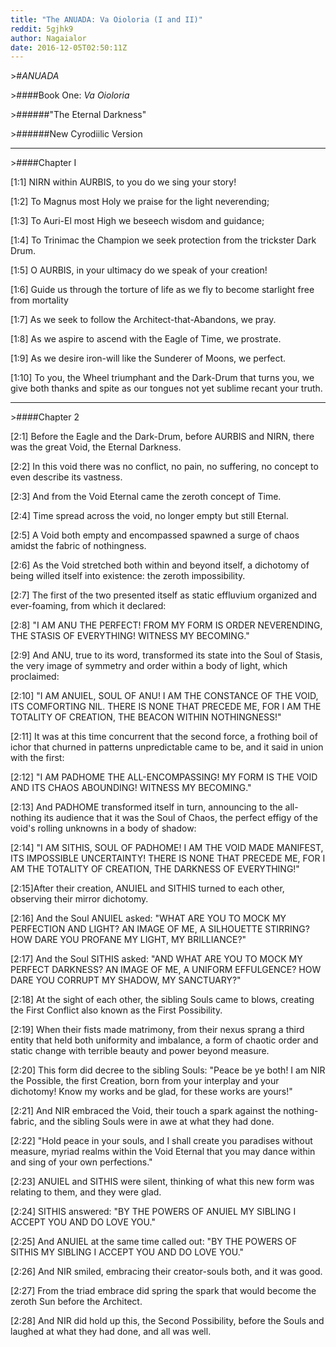 ```yaml
---
title: "The ANUADA: Va Oioloria (I and II)"
reddit: 5gjhk9
author: Nagaialor
date: 2016-12-05T02:50:11Z
---
```


&gt;#*ANUADA*


&gt;####Book One: *Va Oioloria*


&gt;######"The Eternal Darkness"


&gt;######New Cyrodiilic Version


-------------------------------


&gt;####Chapter I


[1:1] NIRN within AURBIS, to you do we sing your story!


[1:2] To Magnus most Holy we praise for the light neverending;


[1:3] To Auri-El most High we beseech wisdom and guidance;


[1:4] To Trinimac the Champion we seek protection from the trickster Dark Drum.


[1:5] O AURBIS, in your ultimacy do we speak of your creation!


[1:6] Guide us through the torture of life as we fly to become starlight free from mortality


[1:7] As we seek to follow the Architect-that-Abandons, we pray.


[1:8] As we aspire to ascend with the Eagle of Time, we prostrate.


[1:9] As we desire iron-will like the Sunderer of Moons, we perfect.


[1:10] To you, the Wheel triumphant and the Dark-Drum that turns you, we give both thanks and spite as our tongues not yet sublime recant your truth.




---------------------------------


&gt;####Chapter 2


[2:1] Before the Eagle and the Dark-Drum, before AURBIS and NIRN, there was the great Void, the Eternal Darkness.


[2:2] In this void there was no conflict, no pain, no suffering, no concept to even describe its vastness.


[2:3] And from the Void Eternal came the zeroth concept of Time. 


[2:4] Time spread across the void, no longer empty but still Eternal.


[2:5] A Void both empty and encompassed spawned a surge of chaos amidst the fabric of nothingness.


[2:6] As the Void stretched both within and beyond itself, a dichotomy of being willed itself into existence: the zeroth impossibility.


[2:7] The first of the two presented itself as static effluvium organized and ever-foaming, from which it declared:


[2:8] "I AM ANU THE PERFECT!  FROM MY FORM IS ORDER NEVERENDING, THE STASIS OF EVERYTHING!  WITNESS MY BECOMING."


[2:9] And ANU, true to its word, transformed its state into the Soul of Stasis, the very image of symmetry and order within a body of light, which proclaimed:


[2:10] "I AM ANUIEL, SOUL OF ANU!  I AM THE CONSTANCE OF THE VOID, ITS COMFORTING NIL.  THERE IS NONE THAT PRECEDE ME, FOR I AM THE TOTALITY OF CREATION, THE BEACON WITHIN NOTHINGNESS!"


[2:11] It was at this time concurrent that the second force, a frothing boil of ichor that churned in patterns unpredictable came to be, and it said in union with the first:


[2:12] "I AM PADHOME THE ALL-ENCOMPASSING!  MY FORM IS THE VOID AND ITS CHAOS ABOUNDING!  WITNESS MY BECOMING."


[2:13] And PADHOME transformed itself in turn, announcing to the all-nothing its audience that it was the Soul of Chaos, the perfect effigy of the void's rolling unknowns in a body of shadow:


[2:14] "I AM SITHIS, SOUL OF PADHOME!  I AM THE VOID MADE MANIFEST, ITS IMPOSSIBLE UNCERTAINTY!  THERE IS NONE THAT PRECEDE ME, FOR I AM THE TOTALITY OF CREATION, THE DARKNESS OF EVERYTHING!"


[2:15]After their creation, ANUIEL and SITHIS turned to each other, observing their mirror dichotomy.


[2:16] And the Soul ANUIEL asked: "WHAT ARE YOU TO MOCK MY PERFECTION AND LIGHT?  AN IMAGE OF ME, A SILHOUETTE STIRRING?  HOW DARE YOU PROFANE MY LIGHT, MY BRILLIANCE?"


[2:17] And the Soul SITHIS asked: "AND WHAT ARE YOU TO MOCK MY PERFECT DARKNESS?  AN IMAGE OF ME, A UNIFORM EFFULGENCE?  HOW DARE YOU CORRUPT MY SHADOW, MY SANCTUARY?"


[2:18] At the sight of each other, the sibling Souls came to blows, creating the First Conflict also known as the First Possibility.


[2:19] When their fists made matrimony, from their nexus sprang a third entity that held both uniformity and imbalance, a form of chaotic order and static change with terrible beauty and power beyond measure.


[2:20] This form did decree to the sibling Souls: "Peace be ye both!  I am NIR the Possible, the first Creation, born from your interplay and your dichotomy!  Know my works and be glad, for these works are yours!"


[2:21] And NIR embraced the Void, their touch a spark against the nothing-fabric, and the sibling Souls were in awe at what they had done.


[2:22] "Hold peace in your souls, and I shall create you paradises without measure, myriad realms within the Void Eternal that you may dance within and sing of your own perfections."


[2:23] ANUIEL and SITHIS were silent, thinking of what this new form was relating to them, and they were glad.


[2:24] SITHIS answered: "BY THE POWERS OF ANUIEL MY SIBLING I ACCEPT YOU AND DO LOVE YOU."


[2:25] And ANUIEL at the same time called out: "BY THE POWERS OF SITHIS MY SIBLING I ACCEPT YOU AND DO LOVE YOU."


[2:26] And NIR smiled, embracing their creator-souls both, and it was good.


[2:27] From the triad embrace did spring the spark that would become the zeroth Sun before the Architect.


[2:28] And NIR did hold up this, the Second Possibility, before the Souls and laughed at what they had done, and all was well.
